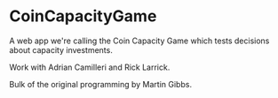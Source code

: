 CoinCapacityGame
================

A web app we're calling the Coin Capacity Game which tests decisions about capacity investments.

Work with Adrian Camilleri and Rick Larrick.

Bulk of the original programming by Martin Gibbs.
